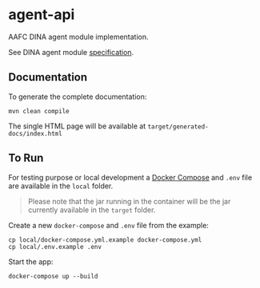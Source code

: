 # agent-api

AAFC DINA agent module implementation.

See DINA agent module [specification](https://github.com/DINA-Web/agent-specs).


## Documentation

To generate the complete documentation:
```
mvn clean compile
```

The single HTML page will be available at `target/generated-docs/index.html`

## To Run

For testing purpose or local development a [Docker Compose](https://docs.docker.com/compose/) and `.env` file are available in the `local` folder.

> Please note that the jar running in the container will be the jar currently available in the `target` folder.

Create a new `docker-compose` and `.env` file from the example:
```
cp local/docker-compose.yml.example docker-compose.yml
cp local/.env.example .env
```

Start the app:
```
docker-compose up --build
```

